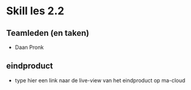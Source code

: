 # Skill les 2.2

## Teamleden (en taken)
- Daan Pronk

## eindproduct
- type hier een link naar de live-view van het eindproduct op ma-cloud